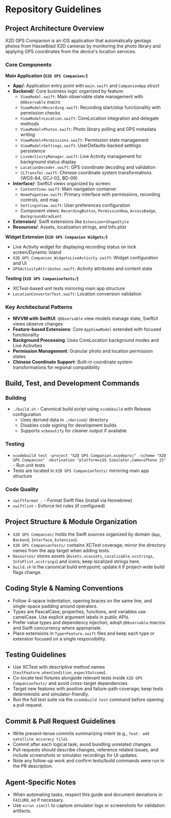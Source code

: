 # Repository Guidelines

## Project Architecture Overview

X2D GPS Companion is an iOS application that automatically geotags photos from Hasselblad X2D cameras by monitoring the photo library and applying GPS coordinates from the device's location services.

### Core Components

**Main Application (`X2D GPS Companion/`)**
- **App/**: Application entry point with `main.swift` and `CompanionApp` struct
- **Backend/**: Core business logic organized by feature:
  - `ViewModel.swift`: Main observable state management with `@Observable` macro
  - `ViewModel+Recording.swift`: Recording start/stop functionality with permission checks
  - `ViewModel+Location.swift`: CoreLocation integration and delegate methods
  - `ViewModel+Photos.swift`: Photo library polling and GPS metadata writing
  - `ViewModel+Permissions.swift`: Permission state management
  - `ViewModel+Settings.swift`: UserDefaults-backed settings persistence
  - `LiveActivityManager.swift`: Live Activity management for background status display
  - `LocationDecoder.swift`: GPS coordinate decoding and validation
  - `CLTransfer.swift`: Chinese coordinate system transformations (WGS-84, GCJ-02, BD-09)
- **Interface/**: SwiftUI views organized by screen:
  - `ContentView.swift`: Main navigation container
  - `HomePageView.swift`: Primary interface with permissions, recording controls, and map
  - `SettingsView.swift`: User preferences configuration
  - Component views: `RecordingButton`, `PermissionRow`, `AccessBadge`, `BackgroundGradient`
- **Extension/**: Swift extensions like `Extension+ShapeStyle`
- **Resources/**: Assets, localization strings, and Info.plist

**Widget Extension (`X2D GPS Companion Widgets/`)**
- Live Activity widget for displaying recording status on lock screen/Dynamic Island
- `X2D_GPS_Companion_WidgetsLiveActivity.swift`: Widget configuration and UI
- `GPSActivityAttributes.swift`: Activity attributes and content state

**Testing (`X2D GPS CompanionTests/`)**
- XCTest-based unit tests mirroring main app structure
- `LocationConvertorTest.swift`: Location conversion validation

### Key Architectural Patterns

- **MVVM with SwiftUI**: `@Observable` view models manage state, SwiftUI views observe changes
- **Feature-based Extensions**: Core `AppViewModel` extended with focused functionality
- **Background Processing**: Uses CoreLocation background modes and Live Activities
- **Permission Management**: Granular photo and location permission states
- **Chinese Coordinate Support**: Built-in coordinate system transformations for regional compatibility

## Build, Test, and Development Commands

### Building
- `./build.sh` - Canonical build script using `xcodebuild` with Release configuration
  - Uses derived data in `./derived/` directory
  - Disables code signing for development builds
  - Supports `xcbeautify` for cleaner output if available

### Testing
- `xcodebuild test -project "X2D GPS Companion.xcodeproj" -scheme "X2D GPS Companion" -destination "platform=iOS Simulator,name=iPhone 15"` - Run unit tests
- Tests are located in `X2D GPS CompanionTests/` mirroring main app structure

### Code Quality
- `swiftformat .` - Format Swift files (install via Homebrew)
- `swiftlint` - Enforce lint rules (if configured)

## Project Structure & Module Organization
- `X2D GPS Companion/` holds the Swift sources organized by domain (`App`, `Backend`, `Interface`, `Extension`).
- `X2D GPS CompanionTests/` contains XCTest coverage; mirror the directory names from the app target when adding tests.
- `Resources/` stores assets (`Assets.xcassets`, `Localizable.xcstrings`, `InfoPlist.xcstrings`) and icons; keep localized strings here.
- `build.sh` is the canonical build entrypoint; update it if project-wide build flags change.

## Coding Style & Naming Conventions
- Follow 4-space indentation, opening braces on the same line, and single-space padding around operators.
- Types are PascalCase; properties, functions, and variables use camelCase. Use explicit argument labels in public APIs.
- Prefer value types and dependency injection; adopt `@Observable` macros and Swift concurrency where appropriate.
- Place extensions in `Type+Feature.swift` files and keep each type or extension focused on a single responsibility.

## Testing Guidelines
- Use XCTest with descriptive method names (`testFeature_whenCondition_expectOutcome`).
- Co-locate test fixtures alongside relevant tests inside `X2D GPS CompanionTests/` and avoid cross-target dependencies.
- Target new features with positive and failure-path coverage; keep tests deterministic and simulator-friendly.
- Run the full test suite via the `xcodebuild test` command before opening a pull request.

## Commit & Pull Request Guidelines
- Write present-tense commits summarizing intent (e.g., `feat: add satellite accuracy tile`).
- Commit after each logical task; avoid bundling unrelated changes.
- Pull requests should describe changes, reference related issues, and include screenshots or simulator recordings for UI updates.
- Note any follow-up work and confirm tests/build commands were run in the PR description.

## Agent-Specific Notes
- When automating tasks, respect this guide and document deviations in `FAILURE.md` if necessary.
- Use `xcrun simctl` to capture simulator logs or screenshots for validation artifacts.
